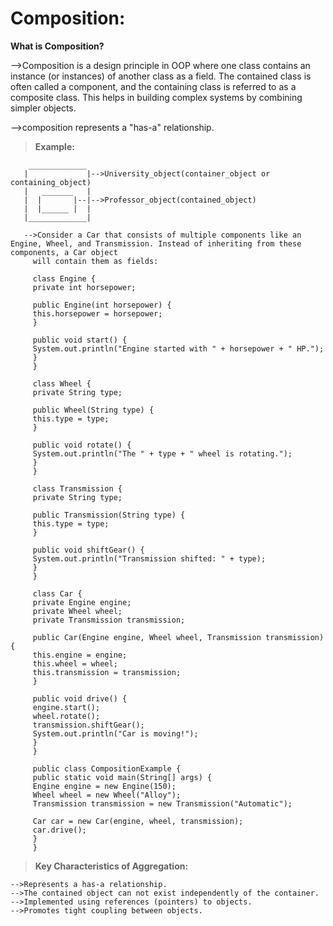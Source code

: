 # **Composition:**

**What is Composition?**

   -->Composition is a design principle in OOP where one class contains an instance (or instances) of another class as a field. The contained class is often called a 
      component, and the containing class is referred to as a composite class. This helps in building complex systems by combining simpler objects.
      
   -->composition represents a "has-a" relationship.

>**Example:**

        _____________ 
       |             |-->University_object(container_object or containing_object)
       |   _______   |
       |  |       |--|-->Professor_object(contained_object)
       |  |______ |  |
       |_____________|

       -->Consider a Car that consists of multiple components like an Engine, Wheel, and Transmission. Instead of inheriting from these components, a Car object 
         will contain them as fields:
         
         class Engine {
         private int horsepower;

         public Engine(int horsepower) {
         this.horsepower = horsepower;
         }

         public void start() {
         System.out.println("Engine started with " + horsepower + " HP.");
         }
         }

         class Wheel {
         private String type;

         public Wheel(String type) {
         this.type = type;
         }

         public void rotate() {
         System.out.println("The " + type + " wheel is rotating.");
         }
         }

         class Transmission {
         private String type;

         public Transmission(String type) {
         this.type = type;
         }

         public void shiftGear() {
         System.out.println("Transmission shifted: " + type);
         }
         }

         class Car {
         private Engine engine;
         private Wheel wheel;
         private Transmission transmission;

         public Car(Engine engine, Wheel wheel, Transmission transmission) {
         this.engine = engine;
         this.wheel = wheel;
         this.transmission = transmission;
         }

         public void drive() {
         engine.start();
         wheel.rotate();
         transmission.shiftGear();
         System.out.println("Car is moving!");
         }
         }

         public class CompositionExample {
         public static void main(String[] args) {
         Engine engine = new Engine(150);
         Wheel wheel = new Wheel("Alloy");
         Transmission transmission = new Transmission("Automatic");
        
         Car car = new Car(engine, wheel, transmission);
         car.drive();
         }
         }
       
>**Key Characteristics of Aggregation:**

    -->Represents a has-a relationship.
    -->The contained object can not exist independently of the container.
    -->Implemented using references (pointers) to objects.
    -->Promotes tight coupling between objects.
